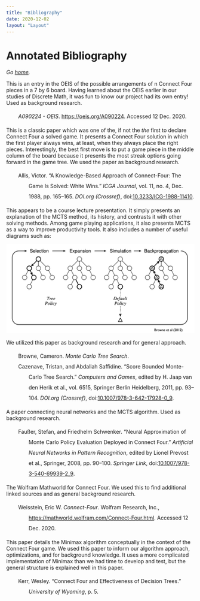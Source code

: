 ```yaml
---
title: "Bibliography"
date: 2020-12-02
layout: "Layout"
---
```


# Annotated Bibliography

*Go [home](/).*

This is an entry in the OEIS of the possible arrangements of n Connect Four pieces in a 7 by 6 board. Having learned about the OEIS earlier in our studies of Discrete Math, it was fun to know our project had its own entry! Used as background research.

<div class="csl-bib-body" style="padding-left: 2rem; line-height: 2; margin-left: 2em; text-indent:-2em;">
<div class="csl-entry"><i>A090224 - OEIS</i>. <a href="https://oeis.org/A090224">https://oeis.org/A090224</a>. Accessed 12 Dec. 2020.
</div></div>

This is a classic paper which was one of the, if not the *the* first to declare Connect Four a solved game. It presents a Connect Four solution in which the first player always wins, at least, when they always place the right pieces. Interestingly, the best first move is to put a game piece in the middle column of the board because it presents the most streak options going forward in the game tree. We used the paper as background research.

<div class="csl-bib-body" style="padding-left: 2rem; line-height: 2; margin-left: 2em; text-indent:-2em;">
<span class="Z3988" title="url_ver=Z39.88-2004&amp;ctx_ver=Z39.88-2004&amp;rfr_id=info%3Asid%2Fzotero.org%3A2&amp;rft_val_fmt=info%3Aofi%2Ffmt%3Akev%3Amtx%3Adc&amp;rft.type=webpage&amp;rft.title=A090224%20-%20OEIS&amp;rft.identifier=https%3A%2F%2Foeis.org%2FA090224"></span>
<div class="csl-entry">Allis, Victor. “A Knowledge-Based Approach of Connect-Four: The Game Is Solved: White Wins.” <i>ICGA Journal</i>, vol. 11, no. 4, Dec. 1988, pp. 165–165. <i>DOI.org (Crossref)</i>, doi:<a href="https://doi.org/10.3233/ICG-1988-11410">10.3233/ICG-1988-11410</a>.
</div></div>

This appears to be a course lecture presentation. It simply presents an explanation of the MCTS method, its history, and contrasts it with other solving methods. Among game playing applications, it also presents MCTS as a way to improve productivity tools. It also includes a number of useful diagrams such as:

![Steps of the MCTS algorithm, selection, expansion, simulation, backpropagation](./fig/diagram.png)

We utilized this paper as background research and for general approach.

<div class="csl-bib-body" style="padding-left: 2rem;line-height: 2; margin-left: 2em; text-indent:-2em;">
<div class="csl-entry">Browne, Cameron. <i>Monte Carlo Tree Search</i>.</div>
  <span class="Z3988" title="url_ver=Z39.88-2004&amp;ctx_ver=Z39.88-2004&amp;rfr_id=info%3Asid%2Fzotero.org%3A2&amp;rft_val_fmt=info%3Aofi%2Ffmt%3Akev%3Amtx%3Adc&amp;rft.type=presentation&amp;rft.title=Monte%20Carlo%20Tree%20Search&amp;rft.aufirst=Cameron&amp;rft.aulast=Browne&amp;rft.au=Cameron%20Browne&amp;rft.date=2012&amp;rft.language=en"></span>
</div></div>

<div class="csl-bib-body" style="padding-left: 2rem;line-height: 2; margin-left: 2em; text-indent:-2em;">
<span class="Z3988" title="url_ver=Z39.88-2004&amp;ctx_ver=Z39.88-2004&amp;rfr_id=info%3Asid%2Fzotero.org%3A2&amp;rft_val_fmt=info%3Aofi%2Ffmt%3Akev%3Amtx%3Ajournal&amp;rft.genre=article&amp;rft.atitle=I.%20Introduction%20II.%20Algorithm%20III.%20Pros%20and%20Cons%20IV.%20Variations%20V.%20Enhancements%20VI.%20Demo&amp;rft.aufirst=Cameron&amp;rft.aulast=Browne&amp;rft.au=Cameron%20Browne&amp;rft.date=2010&amp;rft.pages=29&amp;rft.language=en"></span>
<div class="csl-entry">Cazenave, Tristan, and Abdallah Saffidine. “Score Bounded Monte-Carlo Tree Search.” <i>Computers and Games</i>, edited by H. Jaap van den Herik et al., vol. 6515, Springer Berlin Heidelberg, 2011, pp. 93–104. <i>DOI.org (Crossref)</i>, doi:<a href="https://doi.org/10.1007/978-3-642-17928-0_9">10.1007/978-3-642-17928-0_9</a>.</div></div
>

A paper connecting neural networks and the MCTS algorithm. Used as background research.

<div class="csl-bib-body" style="padding-left: 2rem;line-height: 2; margin-left: 2em; text-indent:-2em;">
<span class="Z3988" title="url_ver=Z39.88-2004&amp;ctx_ver=Z39.88-2004&amp;rfr_id=info%3Asid%2Fzotero.org%3A2&amp;rft_id=urn%3Aisbn%3A978-3-642-17927-3%20978-3-642-17928-0&amp;rft_val_fmt=info%3Aofi%2Ffmt%3Akev%3Amtx%3Abook&amp;rft.genre=bookitem&amp;rft.atitle=Score%20Bounded%20Monte-Carlo%20Tree%20Search&amp;rft.place=Berlin%2C%20Heidelberg&amp;rft.publisher=Springer%20Berlin%20Heidelberg&amp;rft.aufirst=Tristan&amp;rft.aulast=Cazenave&amp;rft.au=H.%20Jaap%20van%20den%20Herik&amp;rft.au=Hiroyuki%20Iida&amp;rft.au=Aske%20Plaat&amp;rft.au=Tristan%20Cazenave&amp;rft.au=Abdallah%20Saffidine&amp;rft.date=2011&amp;rft.pages=93-104&amp;rft.spage=93&amp;rft.epage=104&amp;rft.isbn=978-3-642-17927-3%20978-3-642-17928-0&amp;rft.language=en"></span>
<div class="csl-entry">Faußer, Stefan, and Friedhelm Schwenker. “Neural Approximation of Monte Carlo Policy Evaluation Deployed in Connect Four.” <i>Artificial Neural Networks in Pattern Recognition</i>, edited by Lionel Prevost et al., Springer, 2008, pp. 90–100. <i>Springer Link</i>, doi:<a href="https://doi.org/10.1007/978-3-540-69939-2_9">10.1007/978-3-540-69939-2_9</a>.</div></div>

The Wolfram Mathworld for Connect Four. We used this to find additional linked sources and as general background research.

<div class="csl-bib-body" style="padding-left: 2rem;line-height: 2; margin-left: 2em; text-indent:-2em;">
<span class="Z3988" title="url_ver=Z39.88-2004&amp;ctx_ver=Z39.88-2004&amp;rfr_id=info%3Asid%2Fzotero.org%3A2&amp;rft_id=urn%3Aisbn%3A978-3-319-30165-5&amp;rft_val_fmt=info%3Aofi%2Ffmt%3Akev%3Amtx%3Abook&amp;rft.genre=bookitem&amp;rft.atitle=A%20Hybrid%20Approach%20to%20Parallelization%20of%20Monte%20Carlo%20Tree%20Search%20in%20General%20Game%20Playing&amp;rft.place=Cham&amp;rft.publisher=Springer%20International%20Publishing&amp;rft.series=Studies%20in%20Computational%20Intelligence&amp;rft.aufirst=Maciej&amp;rft.aulast=%C5%9Awiechowski&amp;rft.au=Maciej%20%C5%9Awiechowski&amp;rft.au=Jacek%20Ma%C5%84dziuk&amp;rft.au=Guy%20de%20Tr%C4%97&amp;rft.au=Przemys%C5%82aw%20Grzegorzewski&amp;rft.au=Janusz%20Kacprzyk&amp;rft.au=Jan%20W.%20Owsi%C5%84ski&amp;rft.au=Wojciech%20Penczek&amp;rft.au=S%C5%82awomir%20Zadro%C5%BCny&amp;rft.date=2016&amp;rft.pages=199-215&amp;rft.spage=199&amp;rft.epage=215&amp;rft.isbn=978-3-319-30165-5&amp;rft.language=en"></span>
<div class="csl-entry">Weisstein, Eric W. <i>Connect-Four</i>. Wolfram Research, Inc., <a href="https://mathworld.wolfram.com/Connect-Four.html">https://mathworld.wolfram.com/Connect-Four.html</a>. Accessed 12 Dec. 2020.</div></div>

This paper details the Minimax algorithm conceptually in the context of the Connect Four game. We used this paper to inform our algorithm approach, optimizations, and for background knowledge. It uses a more complicated implementation of Minimax than we had time to develop and test, but the general structure is explained well in this paper.

<div class="csl-bib-body" style="padding-left: 2rem;line-height: 2; margin-left: 2em; text-indent:-2em;">
<div class="csl-entry">Kerr, Wesley. “Connect Four and Effectiveness of Decision Trees.” <i>University of Wyoming</i>, p. 5.</div>
<span class="Z3988" title="url_ver=Z39.88-2004&amp;ctx_ver=Z39.88-2004&amp;rfr_id=info%3Asid%2Fzotero.org%3A2&amp;rft_val_fmt=info%3Aofi%2Ffmt%3Akev%3Amtx%3Ajournal&amp;rft.genre=article&amp;rft.atitle=Connect%20Four%20and%20Effectiveness%20of%20Decision%20Trees&amp;rft.jtitle=University%20of%20Wyoming&amp;rft.aufirst=Wesley&amp;rft.aulast=Kerr&amp;rft.au=Wesley%20Kerr&amp;rft.pages=5&amp;rft.language=en"></span>
</div>
